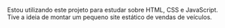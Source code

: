 Estou utilizando este projeto para estudar sobre HTML, CSS e JavaScript.
Tive a ideia de montar um pequeno site estático de vendas de veículos.